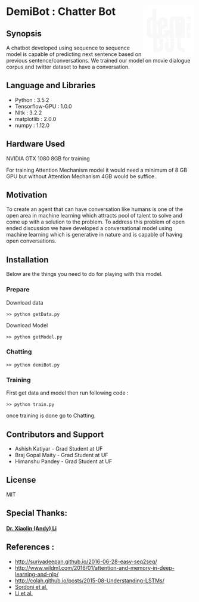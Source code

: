 # DemiBot : Chatter Bot <img src="logo.ico" align="right" />

## Synopsis

A chatbot developed using sequence to sequence model is capable of predicting next sentence based on previous sentence/conversations. We trained our model on movie dialogue corpus and twitter dataset to have a conversation.

## Language and Libraries

- Python : 3.5.2
- Tensorflow-GPU : 1.0.0
- Nltk : 3.2.2
- matplotlib : 2.0.0
- numpy : 1.12.0

## Hardware Used

NVIDIA GTX 1080 8GB for training

For training Attention Mechanism model it would need a minimum of 8 GB GPU but without Attention Mechanism 4GB would be suffice.

## Motivation

To create an agent that can have conversation like humans is one of the open area in machine learning which attracts pool of talent to solve and come up with a solution to the problem. To address this problem of open ended discussion we have developed a conversational model using machine learning which is generative in nature and is capable of having open conversations.

## Installation

Below are the things you need to do for playing with this model.
### Prepare
Download data
```
>> python getData.py
```
Download Model
```
>> python getModel.py
```
### Chatting
```
>> python demiBot.py
```
### Training
First get data and model then run following code :
```
>> python train.py
```
once training is done go to Chatting.

## Contributors and Support

- Ashish Katiyar - Grad Student at UF
- Braj Gopal Maity - Grad Student at UF
- Himanshu Pandey - Grad Student at UF


## License

MIT

## Special Thanks:

#### [Dr. Xiaolin (Andy) Li](http://www.andyli.ece.ufl.edu/index.php/people/principal-investigator/)

## References :

- http://suriyadeepan.github.io/2016-06-28-easy-seq2seq/
- http://www.wildml.com/2016/01/attention-and-memory-in-deep-learning-and-nlp/
- http://colah.github.io/posts/2015-08-Understanding-LSTMs/
- [Sordoni et al.](https://arxiv.org/pdf/1507.04808.pdf)
- [Li et al.](https://arxiv.org/pdf/1603.06155.pdf)
